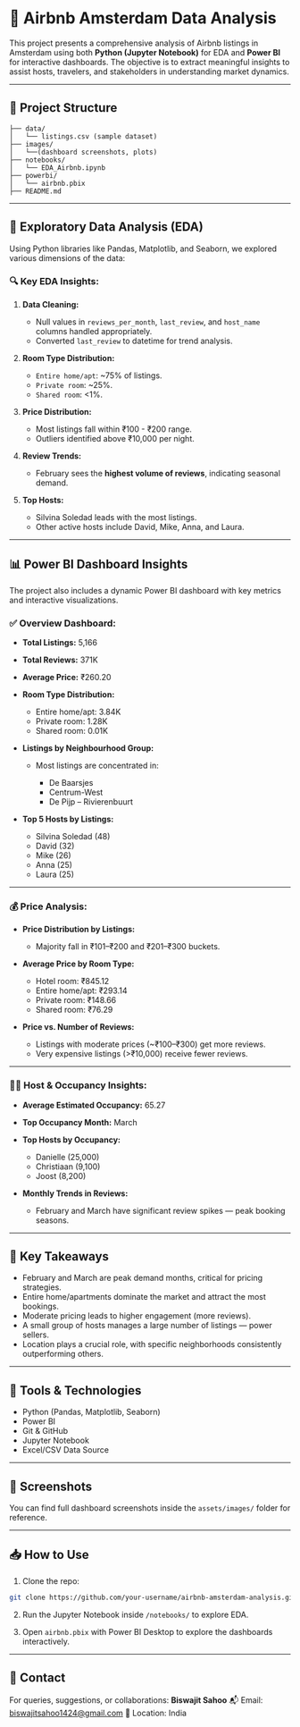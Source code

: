 # 🏡 Airbnb Amsterdam Data Analysis

This project presents a comprehensive analysis of Airbnb listings in Amsterdam using both **Python (Jupyter Notebook)** for EDA and **Power BI** for interactive dashboards. The objective is to extract meaningful insights to assist hosts, travelers, and stakeholders in understanding market dynamics.

---

## 📂 Project Structure

```
├── data/
│   └── listings.csv (sample dataset)
├── images/
│   └──(dashboard screenshots, plots)
├── notebooks/
│   └── EDA_Airbnb.ipynb
├── powerbi/
│   └── airbnb.pbix
├── README.md
```

---

## 🧪 Exploratory Data Analysis (EDA)

Using Python libraries like Pandas, Matplotlib, and Seaborn, we explored various dimensions of the data:

### 🔍 Key EDA Insights:

1. **Data Cleaning:**

   * Null values in `reviews_per_month`, `last_review`, and `host_name` columns handled appropriately.
   * Converted `last_review` to datetime for trend analysis.

2. **Room Type Distribution:**

   * `Entire home/apt`: \~75% of listings.
   * `Private room`: \~25%.
   * `Shared room`: <1%.

3. **Price Distribution:**

   * Most listings fall within ₹100 - ₹200 range.
   * Outliers identified above ₹10,000 per night.

4. **Review Trends:**

   * February sees the **highest volume of reviews**, indicating seasonal demand.

5. **Top Hosts:**

   * Silvina Soledad leads with the most listings.
   * Other active hosts include David, Mike, Anna, and Laura.

---

## 📊 Power BI Dashboard Insights

The project also includes a dynamic Power BI dashboard with key metrics and interactive visualizations.

### ✅ Overview Dashboard:

* **Total Listings:** 5,166

* **Total Reviews:** 371K

* **Average Price:** ₹260.20

* **Room Type Distribution:**

  * Entire home/apt: 3.84K
  * Private room: 1.28K
  * Shared room: 0.01K

* **Listings by Neighbourhood Group:**

  * Most listings are concentrated in:

    * De Baarsjes
    * Centrum-West
    * De Pijp – Rivierenbuurt

* **Top 5 Hosts by Listings:**

  * Silvina Soledad (48)
  * David (32)
  * Mike (26)
  * Anna (25)
  * Laura (25)

---

### 💰 Price Analysis:

* **Price Distribution by Listings:**

  * Majority fall in ₹101–₹200 and ₹201–₹300 buckets.
* **Average Price by Room Type:**

  * Hotel room: ₹845.12
  * Entire home/apt: ₹293.14
  * Private room: ₹148.66
  * Shared room: ₹76.29
* **Price vs. Number of Reviews:**

  * Listings with moderate prices (\~₹100–₹300) get more reviews.
  * Very expensive listings (>₹10,000) receive fewer reviews.

---

### 🧑‍💼 Host & Occupancy Insights:

* **Average Estimated Occupancy:** 65.27

* **Top Occupancy Month:** March

* **Top Hosts by Occupancy:**

  * Danielle (25,000)
  * Christiaan (9,100)
  * Joost (8,200)

* **Monthly Trends in Reviews:**

  * February and March have significant review spikes — peak booking seasons.

---

## 📌 Key Takeaways

* February and March are peak demand months, critical for pricing strategies.
* Entire home/apartments dominate the market and attract the most bookings.
* Moderate pricing leads to higher engagement (more reviews).
* A small group of hosts manages a large number of listings — power sellers.
* Location plays a crucial role, with specific neighborhoods consistently outperforming others.

---

## 🚀 Tools & Technologies

* Python (Pandas, Matplotlib, Seaborn)
* Power BI
* Git & GitHub
* Jupyter Notebook
* Excel/CSV Data Source

---

## 📸 Screenshots

You can find full dashboard screenshots inside the `assets/images/` folder for reference.

---

## 📥 How to Use

1. Clone the repo:

```bash
git clone https://github.com/your-username/airbnb-amsterdam-analysis.git
```

2. Run the Jupyter Notebook inside `/notebooks/` to explore EDA.

3. Open `airbnb.pbix` with Power BI Desktop to explore the dashboards interactively.

---

## 📧 Contact

For queries, suggestions, or collaborations:
**Biswajit Sahoo**
📬 Email: [biswajitsahoo1424@gmail.com](mailto:biswajitsahoo1424@gmail.com)
📍 Location: India